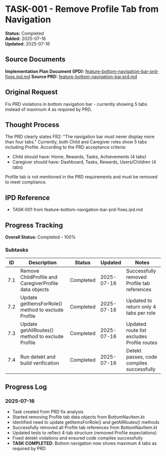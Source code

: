 # TASK-001 - Remove Profile Tab from Navigation

**Status:** Completed  
**Added:** 2025-07-16  
**Updated:** 2025-07-16

## Source Documents
**Implementation Plan Document (IPD):** [feature-bottom-navigation-bar-prd-fixes.ipd.md](../../feature-bottom-navigation-bar-prd-fixes/feature-bottom-navigation-bar-prd-fixes.ipd.md)
**Source PRD:** [feature-bottom-navigation-bar.prd.md](../../../docs/product-requirements-documents/feature-bottom-navigation-bar.prd.md)

## Original Request
Fix PRD violations in bottom navigation bar - currently showing 5 tabs instead of maximum 4 as required by PRD.

## Thought Process
The PRD clearly states FR2: "The navigation bar must never display more than four tabs." Currently, both Child and Caregiver roles show 5 tabs including Profile. According to the PRD acceptance criteria:
- Child should have: Home, Rewards, Tasks, Achievements (4 tabs)
- Caregiver should have: Dashboard, Tasks, Rewards, Users/Children (4 tabs)

Profile tab is not mentioned in the PRD requirements and must be removed to meet compliance.

## IPD Reference
- TASK-001 from feature-bottom-navigation-bar-prd-fixes.ipd.md

## Progress Tracking
**Overall Status:** Completed - 100%

### Subtasks
| ID | Description | Status | Updated | Notes |
|----|-------------|--------|---------|-------|
| 7.1 | Remove ChildProfile and CaregiverProfile data objects | Completed | 2025-07-16 | Successfully removed Profile tab references |
| 7.2 | Update getItemsForRole() method to exclude Profile | Completed | 2025-07-16 | Updated to return only 4 tabs per role |
| 7.3 | Update getAllRoutes() method to exclude Profile | Completed | 2025-07-16 | Updated route list excludes Profile routes |
| 7.4 | Run detekt and build verification | Completed | 2025-07-16 | Detekt passes, code compiles successfully |

## Progress Log
### 2025-07-16
- Task created from PRD fix analysis
- Started removing Profile tab data objects from BottomNavItem.kt
- Identified need to update getItemsForRole() and getAllRoutes() methods
- Successfully removed all Profile tab references from BottomNavItem.kt
- Updated tests to reflect 4-tab structure (removed Profile expectations)
- Fixed detekt violations and ensured code compiles successfully
- **TASK COMPLETED**: Bottom navigation now shows maximum 4 tabs as required by PRD
